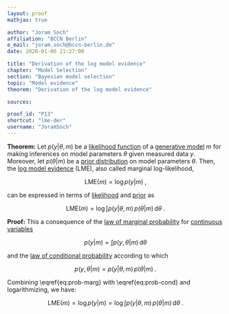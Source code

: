 ```yaml
---
layout: proof
mathjax: true

author: "Joram Soch"
affiliation: "BCCN Berlin"
e_mail: "joram.soch@bccn-berlin.de"
date: 2020-01-06 21:27:00

title: "Derivation of the log model evidence"
chapter: "Model Selection"
section: "Bayesian model selection"
topic: "Model evidence"
theorem: "Derivation of the log model evidence"

sources:

proof_id: "P13"
shortcut: "lme-der"
username: "JoramSoch"
---
```



**Theorem:** Let $p(y \vert \theta,m)$ be a [likelihood function](/D/lf) of a [generative model](/D/gm) $m$ for making inferences on model parameters $\theta$ given measured data $y$. Moreover, let $p(\theta \vert m)$ be a [prior distribution](/D/prior) on model parameters $\theta$. Then, the [log model evidence](/D/lme) (LME), also called marginal log-likelihood,

$$ \label{eq:LME-term}
\mathrm{LME}(m) = \log p(y|m) \; ,
$$

can be expressed in terms of [likelihood](/D/lf) and [prior](/D/prior) as

$$ \label{eq:LME-marg}
\mathrm{LME}(m) = \log \int p(y|\theta,m) \, p(\theta|m) \, \mathrm{d}\theta \; .
$$


**Proof:** This a consequence of the [law of marginal probability](/D/prob-marg) for [continuous variables](/D/rvar-disc)

$$ \label{eq:prob-marg}
p(y|m) = \int p(y,\theta|m) \, \mathrm{d}\theta
$$

and the [law of conditional probability](/D/prob-cond) according to which

$$ \label{eq:prob-cond}
p(y,\theta|m) = p(y|\theta,m) \, p(\theta|m) \; .
$$

Combining \eqref{eq:prob-marg} with \eqref{eq:prob-cond} and logarithmizing, we have:

$$ \label{eq:LME-marg-qed}
\mathrm{LME}(m) = \log p(y|m) = \log \int p(y|\theta,m) \, p(\theta|m) \, \mathrm{d}\theta \; .
$$